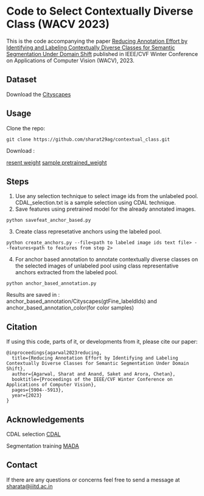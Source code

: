 # Code to Select Contextually Diverse Class (WACV 2023)
This is the code accompanying the paper [Reducing Annotation Effort by Identifying and Labeling Contextually Diverse Classes for Semantic Segmentation Under Domain Shift](https://openaccess.thecvf.com/content/WACV2023/html/Agarwal_Reducing_Annotation_Effort_by_Identifying_and_Labeling_Contextually_Diverse_Classes_WACV_2023_paper.html) published in IEEE/CVF Winter Conference on Applications of Computer Vision (WACV), 2023.

## Dataset
Download the [Cityscapes](https://www.cityscapes-dataset.com/#download)

## Usage
Clone the repo:
```
git clone https://github.com/sharat29ag/contextual_class.git
```
Download :

[resent weight](https://drive.google.com/file/d/14dsAeHzFH8peXk7peU8VzX1BgKHPNcZP/view?usp=share_link)
[sample pretrained_weight](https://drive.google.com/file/d/1_I9Hbd-XFi--YCEI80MGh_pyFX-U6J0M/view?usp=share_link)


## Steps
1. Use any selection technique to select image ids from the unlabeled pool. CDAL_selection.txt is a sample selection using CDAL technique.
2. Save features using pretrained model for the already annotated images. 
```
python savefeat_anchor_based.py
```
3. Create class represetative anchors using the labeled pool. 
```
python create_anchors.py --file<path to labeled image ids text file> --features<path to features from step 2>
```
4. For anchor based annotation to annotate contextually diverse classes on the selected images of unlabeled pool using class representative anchors extracted from the labeled pool. 
```
python anchor_based_annotation.py
```
Results are saved in : anchor_based_annotation/Cityscapes(gtFine_labeldIds) and anchor_based_annotation_color(for color samples)
## Citation
If using this code, parts of it, or developments from it, please cite our paper:
```
@inproceedings{agarwal2023reducing,
  title={Reducing Annotation Effort by Identifying and Labeling Contextually Diverse Classes for Semantic Segmentation Under Domain Shift},
  author={Agarwal, Sharat and Anand, Saket and Arora, Chetan},
  booktitle={Proceedings of the IEEE/CVF Winter Conference on Applications of Computer Vision},
  pages={5904--5913},
  year={2023}
}
```
## Acknowledgements
CDAL selection [CDAL](https://github.com/KaiyangZhou/pytorch-vsumm-reinforce)

Segmentation training [MADA](https://github.com/munanning/MADA) 

## Contact
If there are any questions or concerns feel free to send a message at sharata@iiitd.ac.in
